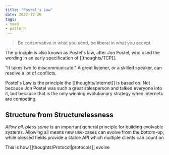 ```yaml
---
title: "Postel's Law"
date: 2022-12-26
tags:
- seed
- pattern
---
```


> Be conservative in what you send, be liberal in what you accept

The principle is also known as Postel's law, after Jon Postel, who used the wording in an early specification of [[thoughts/TCP]].

"It takes two to miscommunicate." A great listener, _or_ a skilled speaker, can resolve a lot of conflicts.

Postel's Law is the principle the [[thoughts/Internet]] is based on. Not because Jon Postel was such a great salesperson and talked everyone into it, but because that is the only winning evolutionary strategy when internets are competing.

## Structure from Structurelessness
_Allow all, bless some_ is an important general principle for building evolvable systems. Allowing all means new use-cases can evolve from the bottom-up, while blessed fields provide a stable API which multiple clients can count on

This is how [[thoughts/Protocol|protocols]] evolve